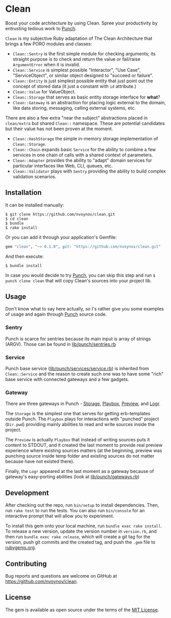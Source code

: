 # Clean

Boost your code architecture by using Clean. Spree your productivity by entrusting tedious work to [Punch](https://github.com/nvoynov/punch).

`Clean` is my subjective Ruby adaptation of The Clean Architecture that brings a few PORO modules and classes:

- `Clean::Sentry` is the first simple module for checking arguments; its straight purpose is to check and return the value or fail/raise `ArgumentError` when it is invalid.
- `Clean::Service` is simplest possible "Interactor", "Use Case",  "ServiceObject", or similar object designed to "succeed or failure".
- `Clean::Entity` is just simplest possible entity that just point out the concept of stored data (it just a constant with `id` attribute.)
- `Clean::Value` for ValueObject.
- `Clean::Storage` that serves as basic entity storage interface for __what__?
- `Clean::Gateway` is an abstraction for placing logic external to the domain, like data storing, messaging, calling external systems, etc.

There are also a few extra "near the subject" abstractions placed in `clean/extra` but shared `Clean::` namespace. These are potential candidates but their value has not been proven at the moment.

- `Clean::HashStorage` the simple in-memory storage implementation of `Clean::Storage`.
- `Clean::Chain` expands basic `Service` for the ability to combine a few services in one chain of calls with a shared context of parameters.
- `Clean::Adapter` provides the ability to "adapt" domain services for particular interfaces like Web, CLI, queues, etc.
- `Clean::Validator` plays with `Sentry` providing the ability to build complex validation scenarios.

## Installation

It can be installed manually:

    $ git clone https://github.com/nvoynov/clean.git
    $ cd clean
    $ bundle
    $ rake install

Or you can add it through your application's Gemfile:

```ruby
gem "clean", "~> 0.1.0", git: "https://github.com/nvoynov/clean.git"
```

And then execute:

    $ bundle install

In case you would decide to try [Punch](https://github.com/nvoynov/punch.git), you can skip this step and run `$ punch clone clean` that will copy Clean's sources into your project lib.

## Usage

Don't know what to say here actually, so I's rather give you some examples of usage and again through [Punch](https://github.com/nvoynov/punch.git) source code.

### Sentry

Punch is scarce for sentries because its main input is array of strings (ARGV). Those can be found in [lib/punch/sentries.rb](https://github.com/nvoynov/punch/blob/master/lib/punch/sentries.rb)

### Service

Punch base service ([lib/punch/services/service.rb](https://github.com/nvoynov/punch/blob/master/lib/punch/services/service.rb)) is inherited from `Clean::Service` and the reason to create such one was to have some "rich" base service with connected gateways and a few gadgets.

### Gateway

There are three gateways in Punch - [Storage](https://github.com/nvoynov/punch/blob/master/lib/punch/gateways/storage.rb), [Playbox](https://github.com/nvoynov/punch/blob/master/lib/punch/gateways/playbox.rb), [Preview](https://github.com/nvoynov/punch/blob/master/lib/punch/gateways/preview.rb), and [Logr](https://github.com/nvoynov/punch/blob/master/lib/punch/gateways/logr.rb).

The `Storage` is the simplest one that serves for getting erb-templates outside Punch. The `Playbox` plays for interactions with "punched" project (`Dir.pwd`) providing mainly abilities to read and write sources inside the project.

The `Preview` is actually `Playbox` that instead of writing sources puts it content to STDOUT, and it created the last moment to provide real preview experience where existing sources matters (at the beginning, preview was punching source inside temp folder and existing sources do not matter because have not existed there).

Finally, the `Logr` appeared at the last moment as a gateway because of gateway's easy-porting abilities (look at [lib/punch/gateways.rb](https://github.com/nvoynov/punch/blob/master/lib/punch/gateways.rb))

## Development

After checking out the repo, run `bin/setup` to install dependencies. Then, run `rake test` to run the tests. You can also run `bin/console` for an interactive prompt that will allow you to experiment.

To install this gem onto your local machine, run `bundle exec rake install`. To release a new version, update the version number in `version.rb`, and then run `bundle exec rake release`, which will create a git tag for the version, push git commits and the created tag, and push the `.gem` file to [rubygems.org](https://rubygems.org).

## Contributing

Bug reports and questions are welcome on GitHub at https://github.com/nvoynov/clean.

## License

The gem is available as open source under the terms of the [MIT License](https://opensource.org/licenses/MIT).
